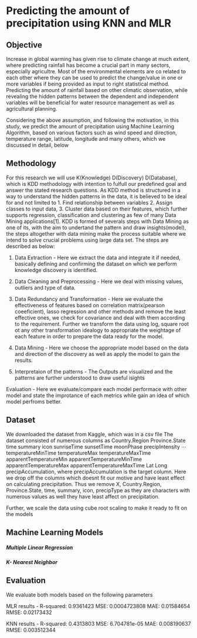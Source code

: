 # Predicting the amount of precipitation using KNN and MLR

## Objective

Increase in global warming has given rise to climate change at much extent, where predicting rainfall has become a crucial part in many sectors, especially agricultre. Most of the environmental elements are co related to each other where they can be used to predict the change/value in one or more variables if being provided as input to right statistical method. Predicting the amount of rainfall based on other climatic observation, while revealing the hidden patterns between the dependent and independent variables will be beneficial for water resource management as well as agricultural planning.

Considering the above assumption, and following the motivation, in this study, we predict the amount of precipitation using Machine Learning Algorithm, based on various factors such as wind speed and direction, temperature range, latitude, longitude and many others, which we discussed in detail, below

## Methodology

For this research we will use K(Knowledge) D(Discovery) D(Database), which is KDD methodology with intention to fulfull our predefined goal and answer the stated research questions. As KDD method is structured in a way to understand the hidden patterns in the data, it is believed to be ideal for and not limited to 1. Find relationship between variables 2. Assign classes to input data, 3. Cluster data based on their features, which further supports regression, classification and clustering as few of many Data Mining applications[1]. KDD is formed of severals steps with Data Mining as one of its, with the aim to undertand the pattern and draw insights(model), the steps altogether with data mining make the process suitable where we intend to solve crucial problems using large data set. The steps are described as below:

1. Data Extraction - Here we extract the data and integrate it if needed, basically defining and confirming the dataset on which we perform knowledge discovery is identified.

2. Data Cleaning and Preprocessing - Here we deal with missing values, outliers and type of data.

3. Data Redundancy and Transformation - Here we evaluate the effectiveness of features based on correlation matrix(pearson coeeficient), lasso regression and other methods and remove the least effective ones, we check for covariance and deal with them according to the requirement. Further we transform the data using log, square root ot any other transformation idealogy to appropriate the weightage of each feature in order to prepare the data ready for the model.

4. Data Mining - Here we choose the appropriate model based on the data and direction of the discovery as well as apply the model to gain the results.

5. Interpretaion of the patterns - The Outputs are visualized and the patterns are further understood to draw useful isights

Evaluation - Here we evaluate/compare each model performace with other model and state the improtance of each metrics while gain an idea of which model perfroms better.

## Dataset

We downloaded the dataset from Kaggle, which was in a csv file
The dataset consisted of numerous columns as Country.Region	Province.State	time	summary	icon	sunriseTime	sunsetTime	moonPhase	precipIntensity	⋯	temperatureMinTime	temperatureMax	temperatureMaxTime	apparentTemperatureMin	apparentTemperatureMinTime	apparentTemperatureMax	apparentTemperatureMaxTime	Lat	Long	precipAccumulation, where precipAccumulation is the target column.
Here we drop off the columns which doesnt fit our motive and have least effect on calculating precipitation.
Thus we remove X, Country.Region, Province.State, time, summary, icon, precipType as they are characters with numerous values as well they have least affect on precipitation.

Further, we scale the data using cube root scaling to make it ready to fit on the models

## Machine Learning Models

##### Multiple Linear Regression
##### K- Nearest Neighbor

## Evaluation

We evaluate both models based on the following parameters

MLR results - 
R-squared:  0.9361423 MSE:  0.0004723808 MAE:  0.01584654  RMSE:  0.02173432

KNN results - 
R-squared: 0.4313803	MSE: 6.704781e-05	MAE: 0.008190637	RMSE: 0.003512344




